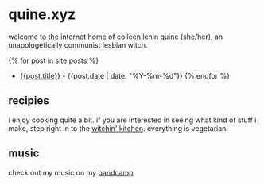 # quine.xyz

welcome to the internet home of colleen lenin quine (she/her), an unapologetically
communist lesbian witch.

{% for post in site.posts %}
- [{{post.title}}]({{post.url}}) - {{post.date | date: "%Y-%m-%d"}}
{% endfor %}

## recipies

i enjoy cooking quite a bit. if you are interested in seeing what kind of stuff i make, step right in to the [witchin' kitchen](./recipes.md). everything is vegetarian!

## music

check out my music on my [bandcamp](clquine.bandcamp.com)
